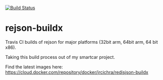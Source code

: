 [![Build Status](https://travis-ci.org/jrcichra/rejson-buildx.svg?branch=master)](https://travis-ci.org/jrcichra/rejson-buildx)
# rejson-buildx
Travis CI builds of rejson for major platforms (32bit arm, 64bit arm, 64 bit x86).

Taking this build process out of my smartcar project.

Find the latest images here: https://cloud.docker.com/repository/docker/jrcichra/redisjson-buildx
